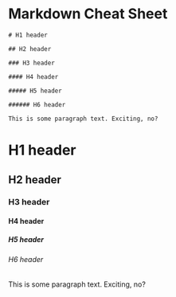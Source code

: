 # Markdown Cheat Sheet

```
# H1 header

## H2 header

### H3 header

#### H4 header

##### H5 header

###### H6 header

This is some paragraph text. Exciting, no?
```


# H1 header

## H2 header

### H3 header

#### H4 header

##### H5 header

###### H6 header

This is some paragraph text. Exciting, no?
